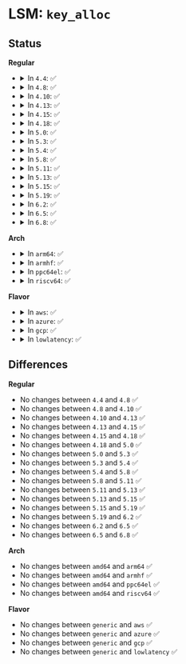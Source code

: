 # LSM: <code>key_alloc</code>

## Status
<b>Regular</b>
<ul>
<li>
<details>
<summary>In <code>4.4</code>: ✅</summary>

```c
int security_key_alloc(struct key *key, const struct cred *cred, long unsigned int flags);
```
</details>
</li>
<li>
<details>
<summary>In <code>4.8</code>: ✅</summary>

```c
int security_key_alloc(struct key *key, const struct cred *cred, long unsigned int flags);
```
</details>
</li>
<li>
<details>
<summary>In <code>4.10</code>: ✅</summary>

```c
int security_key_alloc(struct key *key, const struct cred *cred, long unsigned int flags);
```
</details>
</li>
<li>
<details>
<summary>In <code>4.13</code>: ✅</summary>

```c
int security_key_alloc(struct key *key, const struct cred *cred, long unsigned int flags);
```
</details>
</li>
<li>
<details>
<summary>In <code>4.15</code>: ✅</summary>

```c
int security_key_alloc(struct key *key, const struct cred *cred, long unsigned int flags);
```
</details>
</li>
<li>
<details>
<summary>In <code>4.18</code>: ✅</summary>

```c
int security_key_alloc(struct key *key, const struct cred *cred, long unsigned int flags);
```
</details>
</li>
<li>
<details>
<summary>In <code>5.0</code>: ✅</summary>

```c
int security_key_alloc(struct key *key, const struct cred *cred, long unsigned int flags);
```
</details>
</li>
<li>
<details>
<summary>In <code>5.3</code>: ✅</summary>

```c
int security_key_alloc(struct key *key, const struct cred *cred, long unsigned int flags);
```
</details>
</li>
<li>
<details>
<summary>In <code>5.4</code>: ✅</summary>

```c
int security_key_alloc(struct key *key, const struct cred *cred, long unsigned int flags);
```
</details>
</li>
<li>
<details>
<summary>In <code>5.8</code>: ✅</summary>

```c
int security_key_alloc(struct key *key, const struct cred *cred, long unsigned int flags);
```
</details>
</li>
<li>
<details>
<summary>In <code>5.11</code>: ✅</summary>

```c
int security_key_alloc(struct key *key, const struct cred *cred, long unsigned int flags);
```
</details>
</li>
<li>
<details>
<summary>In <code>5.13</code>: ✅</summary>

```c
int security_key_alloc(struct key *key, const struct cred *cred, long unsigned int flags);
```
</details>
</li>
<li>
<details>
<summary>In <code>5.15</code>: ✅</summary>

```c
int security_key_alloc(struct key *key, const struct cred *cred, long unsigned int flags);
```
</details>
</li>
<li>
<details>
<summary>In <code>5.19</code>: ✅</summary>

```c
int security_key_alloc(struct key *key, const struct cred *cred, long unsigned int flags);
```
</details>
</li>
<li>
<details>
<summary>In <code>6.2</code>: ✅</summary>

```c
int security_key_alloc(struct key *key, const struct cred *cred, long unsigned int flags);
```
</details>
</li>
<li>
<details>
<summary>In <code>6.5</code>: ✅</summary>

```c
int security_key_alloc(struct key *key, const struct cred *cred, long unsigned int flags);
```
</details>
</li>
<li>
<details>
<summary>In <code>6.8</code>: ✅</summary>

```c
int security_key_alloc(struct key *key, const struct cred *cred, long unsigned int flags);
```
</details>
</li>
</ul>
<b>Arch</b>
<ul>
<li>
<details>
<summary>In <code>arm64</code>: ✅</summary>

```c
int security_key_alloc(struct key *key, const struct cred *cred, long unsigned int flags);
```
</details>
</li>
<li>
<details>
<summary>In <code>armhf</code>: ✅</summary>

```c
int security_key_alloc(struct key *key, const struct cred *cred, long unsigned int flags);
```
</details>
</li>
<li>
<details>
<summary>In <code>ppc64el</code>: ✅</summary>

```c
int security_key_alloc(struct key *key, const struct cred *cred, long unsigned int flags);
```
</details>
</li>
<li>
<details>
<summary>In <code>riscv64</code>: ✅</summary>

```c
int security_key_alloc(struct key *key, const struct cred *cred, long unsigned int flags);
```
</details>
</li>
</ul>
<b>Flavor</b>
<ul>
<li>
<details>
<summary>In <code>aws</code>: ✅</summary>

```c
int security_key_alloc(struct key *key, const struct cred *cred, long unsigned int flags);
```
</details>
</li>
<li>
<details>
<summary>In <code>azure</code>: ✅</summary>

```c
int security_key_alloc(struct key *key, const struct cred *cred, long unsigned int flags);
```
</details>
</li>
<li>
<details>
<summary>In <code>gcp</code>: ✅</summary>

```c
int security_key_alloc(struct key *key, const struct cred *cred, long unsigned int flags);
```
</details>
</li>
<li>
<details>
<summary>In <code>lowlatency</code>: ✅</summary>

```c
int security_key_alloc(struct key *key, const struct cred *cred, long unsigned int flags);
```
</details>
</li>
</ul>

## Differences
<b>Regular</b>
<ul>
<li>
No changes between <code>4.4</code> and <code>4.8</code> ✅
</li>
<li>
No changes between <code>4.8</code> and <code>4.10</code> ✅
</li>
<li>
No changes between <code>4.10</code> and <code>4.13</code> ✅
</li>
<li>
No changes between <code>4.13</code> and <code>4.15</code> ✅
</li>
<li>
No changes between <code>4.15</code> and <code>4.18</code> ✅
</li>
<li>
No changes between <code>4.18</code> and <code>5.0</code> ✅
</li>
<li>
No changes between <code>5.0</code> and <code>5.3</code> ✅
</li>
<li>
No changes between <code>5.3</code> and <code>5.4</code> ✅
</li>
<li>
No changes between <code>5.4</code> and <code>5.8</code> ✅
</li>
<li>
No changes between <code>5.8</code> and <code>5.11</code> ✅
</li>
<li>
No changes between <code>5.11</code> and <code>5.13</code> ✅
</li>
<li>
No changes between <code>5.13</code> and <code>5.15</code> ✅
</li>
<li>
No changes between <code>5.15</code> and <code>5.19</code> ✅
</li>
<li>
No changes between <code>5.19</code> and <code>6.2</code> ✅
</li>
<li>
No changes between <code>6.2</code> and <code>6.5</code> ✅
</li>
<li>
No changes between <code>6.5</code> and <code>6.8</code> ✅
</li>
</ul>
<b>Arch</b>
<ul>
<li>
No changes between <code>amd64</code> and <code>arm64</code> ✅
</li>
<li>
No changes between <code>amd64</code> and <code>armhf</code> ✅
</li>
<li>
No changes between <code>amd64</code> and <code>ppc64el</code> ✅
</li>
<li>
No changes between <code>amd64</code> and <code>riscv64</code> ✅
</li>
</ul>
<b>Flavor</b>
<ul>
<li>
No changes between <code>generic</code> and <code>aws</code> ✅
</li>
<li>
No changes between <code>generic</code> and <code>azure</code> ✅
</li>
<li>
No changes between <code>generic</code> and <code>gcp</code> ✅
</li>
<li>
No changes between <code>generic</code> and <code>lowlatency</code> ✅
</li>
</ul>
